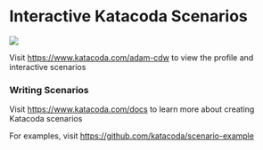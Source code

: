 # Interactive Katacoda Scenarios

[![](http://shields.katacoda.com/katacoda/adam-cdw/count.svg)](https://www.katacoda.com/adam-cdw "Get your profile on Katacoda.com")

Visit https://www.katacoda.com/adam-cdw to view the profile and interactive scenarios

### Writing Scenarios
Visit https://www.katacoda.com/docs to learn more about creating Katacoda scenarios

For examples, visit https://github.com/katacoda/scenario-example
